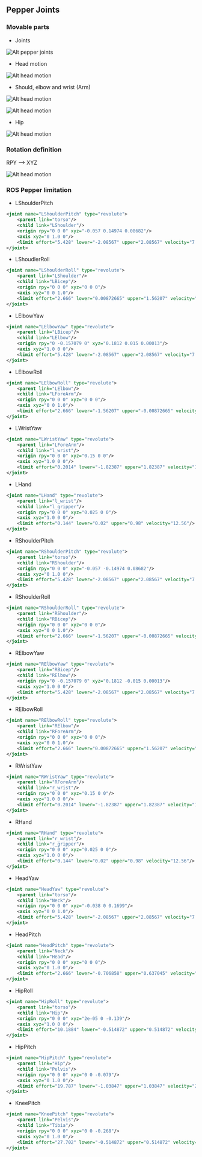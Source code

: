 ## Pepper Joints

### Movable parts

* Joints

![Alt pepper joints](http://doc.aldebaran.com/2-0/_images/juliet_joints.png)

* Head motion

![Alt head motion](http://doc.aldebaran.com/2-0/_images/joint_head.png)

* Should, elbow and wrist (Arm)

![Alt head motion](http://doc.aldebaran.com/2-0/_images/joint_left_arm.png)

![Alt head motion](http://doc.aldebaran.com/2-0/_images/joint_right_arm.png)

* Hip 

![Alt head motion](http://doc.aldebaran.com/2-0/_images/joint_leg.png)

### Rotation definition
RPY --> XYZ

![Alt head motion](http://doc.aldebaran.com/2-0/_images/rollPitchYaw.png)

### ROS Pepper limitation

* LShoulderPitch
```xml
<joint name="LShoulderPitch" type="revolute">
	<parent link="torso"/>
	<child link="LShoulder"/>
	<origin rpy="0 0 0" xyz="-0.057 0.14974 0.08682"/>
	<axis xyz="0 1.0 0"/>
	<limit effort="5.428" lower="-2.08567" upper="2.08567" velocity="7.33998"/>
</joint>
```

* LShoudlerRoll
```xml
<joint name="LShoulderRoll" type="revolute">
	<parent link="LShoulder"/>
	<child link="LBicep"/>
	<origin rpy="0 0 0" xyz="0 0 0"/>
	<axis xyz="0 0 1.0"/>
	<limit effort="2.666" lower="0.00872665" upper="1.56207" velocity="9.22756"/>
</joint>
```

* LElbowYaw
```xml
<joint name="LElbowYaw" type="revolute">
	<parent link="LBicep"/>
	<child link="LElbow"/>
	<origin rpy="0 -0.157079 0" xyz="0.1812 0.015 0.00013"/>
	<axis xyz="1.0 0 0"/>
	<limit effort="5.428" lower="-2.08567" upper="2.08567" velocity="7.33998"/>
</joint>
```

* LElbowRoll
```xml
<joint name="LElbowRoll" type="revolute">
	<parent link="LElbow"/>
	<child link="LForeArm"/>
	<origin rpy="0 0 0" xyz="0 0 0"/>
	<axis xyz="0 0 1.0"/>
	<limit effort="2.666" lower="-1.56207" upper="-0.00872665" velocity="9.22756"/>
</joint>
```

* LWristYaw
```xml
<joint name="LWristYaw" type="revolute">
	<parent link="LForeArm"/>
	<child link="l_wrist"/>
	<origin rpy="0 0 0" xyz="0.15 0 0"/>
	<axis xyz="1.0 0 0"/>
	<limit effort="0.2014" lower="-1.82387" upper="1.82387" velocity="17.3835"/>
</joint>
```

* LHand
```xml
<joint name="LHand" type="revolute">
	<parent link="l_wrist"/>
	<child link="l_gripper"/>
	<origin rpy="0 0 0" xyz="0.025 0 0"/>
	<axis xyz="1.0 0 0"/>
	<limit effort="0.144" lower="0.02" upper="0.98" velocity="12.56"/>
</joint>
```

* RShoulderPitch
```xml
<joint name="RShoulderPitch" type="revolute">
	<parent link="torso"/>
	<child link="RShoulder"/>
	<origin rpy="0 0 0" xyz="-0.057 -0.14974 0.08682"/>
	<axis xyz="0 1.0 0"/>
	<limit effort="5.428" lower="-2.08567" upper="2.08567" velocity="7.33998"/>
</joint>
```

* RShoulderRoll
```xml
<joint name="RShoulderRoll" type="revolute">
	<parent link="RShoulder"/>
	<child link="RBicep"/>
	<origin rpy="0 0 0" xyz="0 0 0"/>
	<axis xyz="0 0 1.0"/>
	<limit effort="2.666" lower="-1.56207" upper="-0.00872665" velocity="9.22756"/>
</joint>
```

* RElbowYaw
```xml
<joint name="RElbowYaw" type="revolute">
	<parent link="RBicep"/>
	<child link="RElbow"/>
	<origin rpy="0 -0.157079 0" xyz="0.1812 -0.015 0.00013"/>
	<axis xyz="1.0 0 0"/>
	<limit effort="5.428" lower="-2.08567" upper="2.08567" velocity="7.33998"/>
</joint>
```

* RElbowRoll
```xml
<joint name="RElbowRoll" type="revolute">
	<parent link="RElbow"/>
	<child link="RForeArm"/>
	<origin rpy="0 0 0" xyz="0 0 0"/>
	<axis xyz="0 0 1.0"/>
	<limit effort="2.666" lower="0.00872665" upper="1.56207" velocity="9.22756"/>
</joint>
```

* RWristYaw
```xml
<joint name="RWristYaw" type="revolute">
	<parent link="RForeArm"/>
	<child link="r_wrist"/>
	<origin rpy="0 0 0" xyz="0.15 0 0"/>
	<axis xyz="1.0 0 0"/>
	<limit effort="0.2014" lower="-1.82387" upper="1.82387" velocity="17.3835"/>
</joint>
```

* RHand
```xml
<joint name="RHand" type="revolute">
	<parent link="r_wrist"/>
	<child link="r_gripper"/>
	<origin rpy="0 0 0" xyz="0.025 0 0"/>
	<axis xyz="1.0 0 0"/>
	<limit effort="0.144" lower="0.02" upper="0.98" velocity="12.56"/>
</joint>
```

* HeadYaw
```xml
<joint name="HeadYaw" type="revolute">
	<parent link="torso"/>
	<child link="Neck"/>
	<origin rpy="0 0 0" xyz="-0.038 0 0.1699"/>
	<axis xyz="0 0 1.0"/>
	<limit effort="5.428" lower="-2.08567" upper="2.08567" velocity="7.33998"/>
</joint>
```

* HeadPitch
```xml
<joint name="HeadPitch" type="revolute">
	<parent link="Neck"/>
	<child link="Head"/>
	<origin rpy="0 0 0" xyz="0 0 0"/>
	<axis xyz="0 1.0 0"/>
	<limit effort="2.666" lower="-0.706858" upper="0.637045" velocity="9.22756"/>
</joint>
```

* HipRoll
```xml
<joint name="HipRoll" type="revolute">
	<parent link="torso"/>
	<child link="Hip"/>
	<origin rpy="0 0 0" xyz="2e-05 0 -0.139"/>
	<axis xyz="1.0 0 0"/>
	<limit effort="10.1884" lower="-0.514872" upper="0.514872" velocity="2.27032"/>
</joint>
```

* HipPitch
```xml
<joint name="HipPitch" type="revolute">
	<parent link="Hip"/>
	<child link="Pelvis"/>
	<origin rpy="0 0 0" xyz="0 0 -0.079"/>
	<axis xyz="0 1.0 0"/>
	<limit effort="19.787" lower="-1.03847" upper="1.03847" velocity="2.93276"/>
</joint>
```

* KneePitch
```xml
<joint name="KneePitch" type="revolute">
	<parent link="Pelvis"/>
	<child link="Tibia"/>
	<origin rpy="0 0 0" xyz="0 0 -0.268"/>
	<axis xyz="0 1.0 0"/>
	<limit effort="27.702" lower="-0.514872" upper="0.514872" velocity="2.93276"/>
</joint>
```

